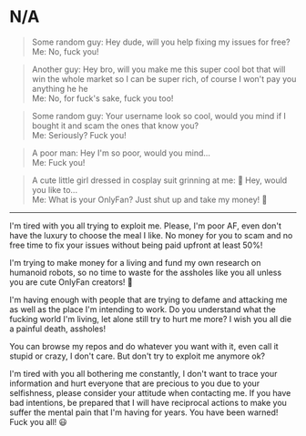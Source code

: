 # N/A

> Some random guy: Hey dude, will you help fixing my issues for free?  
> Me: No, fuck you!

> Another guy: Hey bro, will you make me this super cool bot that will win the whole market so I can be super rich, of course I won't pay you anything he he  
> Me: No, for fuck's sake, fuck you too!

> Some random guy: Your username look so cool, would you mind if I bought it and scam the ones that know you?  
> Me: Seriously? Fuck you!

> A poor man: Hey I'm so poor, would you mind...  
> Me: Fuck you!

> A cute little girl dressed in cosplay suit grinning at me: 🥰 Hey, would you like to...  
> Me: What is your OnlyFan? Just shut up and take my money! 🐧

---

I'm tired with you all trying to exploit me. Please, I'm poor AF, even don't have the luxury to choose the meal I like. No money for you to scam and no free time to fix your issues without being paid upfront at least 50%!

I'm trying to make money for a living and fund my own research on humanoid robots, so no time to waste for the assholes like you all unless you are cute OnlyFan creators! 🥸

I'm having enough with people that are trying to defame and attacking me as well as the place I'm intending to work. Do you understand what the fucking world I'm living, let alone still try to hurt me more? I wish you all die a painful death, assholes!

You can browse my repos and do whatever you want with it, even call it stupid or crazy, I don't care. But don't try to exploit me anymore ok?

I'm tired with you all bothering me constantly, I don't want to trace your information and hurt everyone that are precious to you due to your selfishness, please consider your attitude when contacting me. If you have bad intentions, be prepared that I will have reciprocal actions to make you suffer the mental pain that I'm having for years. You have been warned! Fuck you all! 😃
